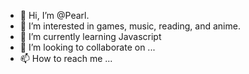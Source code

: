 - 👋 Hi, I’m @Pearl.
- 👀 I’m interested in games, music, reading, and anime.
- 🌱 I’m currently learning Javascript
- 💞️ I’m looking to collaborate on ...
- 📫 How to reach me ...

<!---
Pesquil/Pesquil is a ✨ special ✨ repository because its `README.md` (this file) appears on your GitHub profile.
You can click the Preview link to take a look at your changes.
--->
